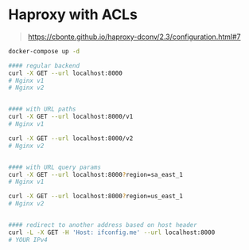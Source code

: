# Haproxy with ACLs

> https://cbonte.github.io/haproxy-dconv/2.3/configuration.html#7

```bash
docker-compose up -d

#### regular backend
curl -X GET --url localhost:8000
# Nginx v1
# Nginx v2


#### with URL paths
curl -X GET --url localhost:8000/v1
# Nginx v1

curl -X GET --url localhost:8000/v2
# Nginx v2


#### with URL query params
curl -X GET --url localhost:8000?region=sa_east_1
# Nginx v1

curl -X GET --url localhost:8000?region=us_east_1
# Nginx v2


#### redirect to another address based on host header
curl -L -X GET -H 'Host: ifconfig.me' --url localhost:8000
# YOUR IPv4
```
